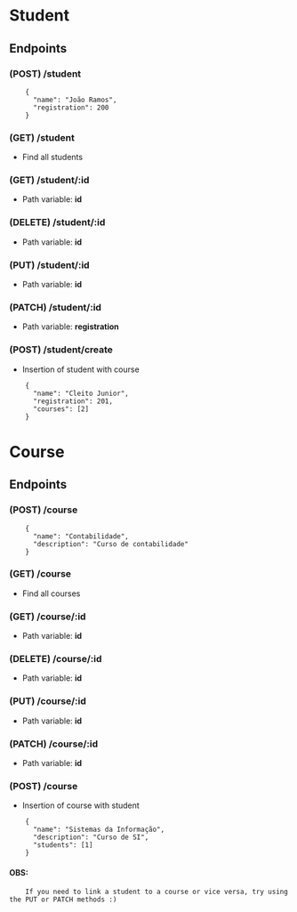 # Student

## Endpoints

### (POST) /student
```
    {
      "name": "João Ramos",
      "registration": 200
    }
```

### (GET) /student
- Find all students

### (GET) /student/:id
- Path variable: **id**

### (DELETE) /student/:id
- Path variable: **id**

### (PUT) /student/:id
- Path variable: **id**

### (PATCH) /student/:id
- Path variable: **registration**

### (POST) /student/create
- Insertion of student with course
```
    {
      "name": "Cleito Junior",
      "registration": 201,
      "courses": [2]
    }
```  

# Course

## Endpoints

### (POST) /course
```
    {
      "name": "Contabilidade",
      "description": "Curso de contabilidade"
    }
```

### (GET) /course
- Find all courses

### (GET) /course/:id
- Path variable: **id**
 
### (DELETE) /course/:id
- Path variable: **id**

### (PUT) /course/:id
- Path variable: **id**

### (PATCH) /course/:id
- Path variable: **id**

### (POST) /course
- Insertion of course with student
```
    {
      "name": "Sistemas da Informação",
      "description": "Curso de SI",
      "students": [1]
    }
```

#### OBS:
```
    If you need to link a student to a course or vice versa, try using the PUT or PATCH methods :)
```